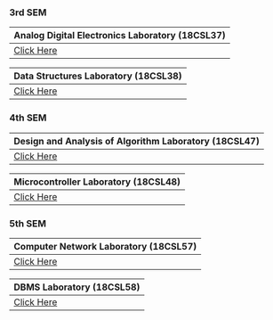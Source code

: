 ### 3rd SEM

|**Analog Digital Electronics Laboratory (18CSL37)**|
|:---------|
|[Click Here](ADE/ADE.md)|

|**Data Structures Laboratory (18CSL38)**|
|:-----------|
| [Click Here](DSA/DSA.md) | 

### 4th SEM

 
|**Design and Analysis of Algorithm Laboratory (18CSL47)**|
|:-------|
|[Click Here](DAA/DAA.md)|

|**Microcontroller Laboratory (18CSL48)**|
|:--------------------------------|
| [Click Here](MC/MC.md) |

### 5th SEM

 
|**Computer Network Laboratory (18CSL57)**|
|:-------|
|[Click Here](CN/CN.md)|

|**DBMS Laboratory (18CSL58)**|
|:--------------------------------|
| [Click Here](DBMS/DBMS.md) |


